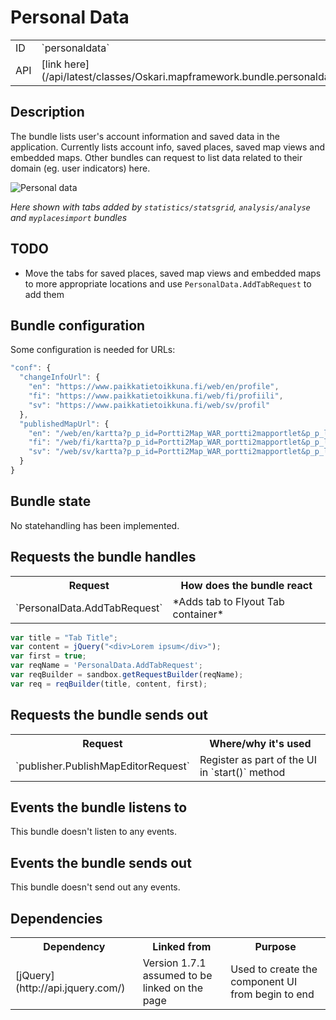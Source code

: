 # Personal Data

<table class="table">
  <tr>
    <td>ID</td><td>`personaldata`</td>
  </tr>
  <tr>
    <td>API</td><td>[link here](/api/latest/classes/Oskari.mapframework.bundle.personaldata.PersonalDataBundleInstance.html)</td>
  </tr>
</table>

## Description

The bundle lists user's account information and saved data in the application. Currently lists account info, saved places, saved map views and embedded maps. Other bundles can request to list data related to their domain (eg. user indicators) here.

![Personal data](/images/bundles/personaldata.png)

*Here shown with tabs added by `statistics/statsgrid`, `analysis/analyse` and `myplacesimport` bundles*

## TODO

* Move the tabs for saved places, saved map views and embedded maps to more appropriate locations and use `PersonalData.AddTabRequest` to add them

## Bundle configuration

Some configuration is needed for URLs:

```javascript
"conf": {
  "changeInfoUrl": {
    "en": "https://www.paikkatietoikkuna.fi/web/en/profile",
    "fi": "https://www.paikkatietoikkuna.fi/web/fi/profiili",
    "sv": "https://www.paikkatietoikkuna.fi/web/sv/profil"
  },
  "publishedMapUrl": {
    "en": "/web/en/kartta?p_p_id=Portti2Map_WAR_portti2mapportlet&p_p_lifecycle=0&p_p_state=exclusive&published=true&viewId=",
    "fi": "/web/fi/kartta?p_p_id=Portti2Map_WAR_portti2mapportlet&p_p_lifecycle=0&p_p_state=exclusive&published=true&viewId=",
    "sv": "/web/sv/kartta?p_p_id=Portti2Map_WAR_portti2mapportlet&p_p_lifecycle=0&p_p_state=exclusive&published=true&viewId="
  }  
}
```

## Bundle state

No statehandling has been implemented.

## Requests the bundle handles

<table class="table">
  <tr>
    <th>Request</th><th>How does the bundle react</th>
  </tr>
  <tr>
    <td>`PersonalData.AddTabRequest`</td><td>*Adds tab to Flyout Tab container*</td>
  </tr>
</table>

```javascript
var title = "Tab Title";
var content = jQuery("<div>Lorem ipsum</div>");
var first = true;
var reqName = 'PersonalData.AddTabRequest';
var reqBuilder = sandbox.getRequestBuilder(reqName);
var req = reqBuilder(title, content, first);
```

## Requests the bundle sends out

<table class="table">
<tr>
  <th> Request </th><th> Where/why it's used</th>
</tr>
<tr>
  <td> `publisher.PublishMapEditorRequest` </td><td> Register as part of the UI in `start()` method</td>
</tr>
</table>

## Events the bundle listens to

This bundle doesn't listen to any events.

## Events the bundle sends out

This bundle doesn't send out any events.

## Dependencies

<table class="table">
  <tr>
    <th>Dependency</th>
    <th>Linked from</th>
    <th>Purpose</th>
  </tr>
  <tr>
    <td> [jQuery](http://api.jquery.com/) </td>
    <td> Version 1.7.1 assumed to be linked on the page</td>
    <td> Used to create the component UI from begin to end</td>
  </tr>
</table>
